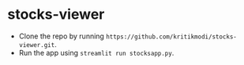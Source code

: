 # stocks-viewer

- Clone the repo by running `https://github.com/kritikmodi/stocks-viewer.git`.
- Run the app using `streamlit run stocksapp.py`.
